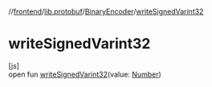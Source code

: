 //[frontend](../../../index.md)/[lib.protobuf](../index.md)/[BinaryEncoder](index.md)/[writeSignedVarint32](write-signed-varint32.md)

# writeSignedVarint32

[js]\
open fun [writeSignedVarint32](write-signed-varint32.md)(value: [Number](https://kotlinlang.org/api/latest/jvm/stdlib/kotlin/-number/index.html))
